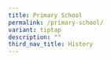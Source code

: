 ```yaml
---
title: Primary School
permalink: /primary-school/
variant: tiptap
description: ""
third_nav_title: History
---
```

